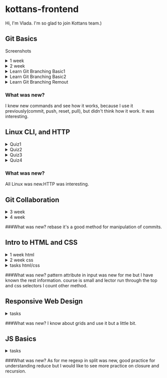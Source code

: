 # kottans-frontend
Hi, I'm Vlada. I'm so glad to join Kottans team.)

## Git Basics
Screenshots
<details>
<summary> 1 week</summary>

![1 week](screenshots/1week.png)

</details>
<details>
<summary> 2 week</summary>

![1 week](screenshots/1week.png)

</details>
<details>
<summary> Learn Git Branching Basic1</summary>

![1 week](screenshots/1week.png)

</details>
<details>
<summary> Learn Git Branching Basic2</summary>

![1 week](screenshots/1week.png)

</details>
<details>
<summary> Learn Git Branching Remout</summary>

![1 week](screenshots/1week.png)

</details>



### What was new?
I knew new commands and see how it works, because I use it previously(commit, push, reset, pull), but didn't think how it work. It was interesting.


## Linux CLI, and HTTP
<details>
<summary>Quiz1</summary>

![quiz1](task_linux_cli/Quiz1.png)

</details>
<details>
<summary>Quiz2</summary>

![quiz2](task_linux_cli/Quiz2.png)

</details>
<details>
<summary>Quiz3</summary>

![quiz3](task_linux_cli/Quiz3.png)

</details>
<details>
<summary>Quiz4</summary>

![quiz4](task_linux_cli/Quiz4.png)

</details>

### What was new?
All Linux was new.HTTP was interesting.


## Git Collaboration
<details>
<summary>3 week</summary>

![quiz3](task_git_collaboration/3week.png)

</details>
<details>
<summary>4 week</summary>

![quiz4](task_git_collaboration/4week.png)

</details>

###What was new?
rebase it's a good method for manipulation of commits.

## Intro to HTML and CSS

<details>
<summary>1 week html</summary>

![quiz3](task_html_css_intro/1weekHTML.png)

</details>
<details>
<summary>2 week css</summary>

![quiz3](task_html_css_intro/2weekCSS.png)

</details>
<details>
<summary>tasks html/css</summary>

![quiz3](task_html_css_intro/html.png)
![quiz3](task_html_css_intro/css.png)

</details>

###What was new?
pattern attribute in input was new for me but I have known the rest information. course is small and lector run through the top and css selectors I count other method.

## Responsive Web Design

<details>
<summary>tasks</summary>

![quiz3](task_responsive_web_design/flex.png)
![quiz3](task_responsive_web_design/grid.png)


</details>

###What was new?
I know about grids and use it but a little bit.

## JS Basics

<details>
<summary>tasks</summary>

![quiz3](task_js_basics/jsBasic.png)
![quiz3](task_js_basics/ES6.png)
![quiz3](task_js_basics/functionalProgramming.png)
![quiz3](task_js_basics/basicDataStructures.png)
![quiz3](task_js_basics/basicAlgorithms.png)
![quiz3](task_js_basics/Algorithm-11.png)

</details>

###What was new?
As for me regexp in split was new, good practice for understanding reduce but I would like to see more practice on closure and recursion.
